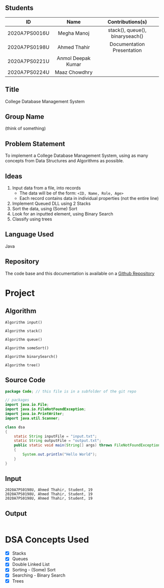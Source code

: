 ## Students

|      ID       |        Name        |        Contributions(s)         |
| :-----------: | :----------------: | :-----------------------------: |
| 2020A7PS0016U |    Megha Manoj     | stack(), queue(), binaryseach() |
| 2020A7PS0198U |    Ahmed Thahir    | Documentation<br />Presentation |
| 2020A7PS0221U | Anmol Deepak Kumar |                                 |
| 2020A7PS0224U |   Maaz Chowdhry    |                                 |

## Title

College Database Management System

## Group Name

(think of something)

## Problem Statement

To implement a College Database Management System, using as many concepts from Data Structures and Algorithms as possible.

## Ideas

1. Input data from a file, into records
   - The data will be of the form: `<ID, Name, Role, Age>`
   - Each record contains data in individual properties (not the entire line)
2. Implement Queued DLL using 2 Stacks
3. Sort the data, using (Some) Sort
4. Look for an inputted element, using Binary Search
5. Classify using trees

## Language Used

Java

## Repository

The code base and this documentation is available on a [Github Repository](https://github.com/AhmedThahir/DSA)

# Project

## Algorithm

```pseudocode
Algorithm input()

Algorithm stack()

Algorithm queue()

Algorithm someSort()

Algorithm binarySearch()

Algorithm tree()
```

## Source Code

```java
package Code; // this file is in a subfolder of the git repo

// packages
import java.io.File;
import java.io.FileNotFoundException;
import java.io.PrintWriter;
import java.util.Scanner;

class dsa
{
	static String inputFile = "input.txt";
	static String outputFile = "output.txt";
	public static void main(String[] args) throws FileNotFoundException
	{
		System.out.println("Hello World");
	}
}
```

## Input

```
2020A7PS0198U, Ahmed Thahir, Student, 19
2020A7PS0198U, Ahmed Thahir, Student, 19
2020A7PS0198U, Ahmed Thahir, Student, 19
```

## Output

```
```

# DSA Concepts Used

- [x] Stacks
- [x] Queues
- [x] Double Linked List
- [x] Sorting - (Some) Sort
- [x] Searching - Binary Search
- [x] Trees
